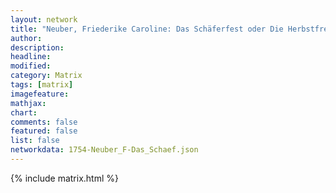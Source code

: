 ```yaml
---
layout: network
title: "Neuber, Friederike Caroline: Das Schäferfest oder Die Herbstfreude (1754)"
author:
description:
headline:
modified:
category: Matrix
tags: [matrix]
imagefeature: 
mathjax: 
chart: 
comments: false
featured: false
list: false
networkdata: 1754-Neuber_F-Das_Schaef.json
---
```

{% include matrix.html %}
